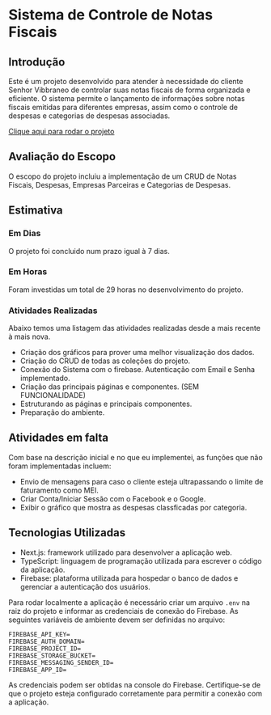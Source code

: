 # Sistema de Controle de Notas Fiscais

## Introdução

Este é um projeto desenvolvido para atender à necessidade do cliente Senhor Vibbraneo de controlar suas notas fiscais de forma organizada e eficiente. O sistema permite o lançamento de informações sobre notas fiscais emitidas para diferentes empresas, assim como o controle de despesas e categorias de despesas associadas.

<a href="https://control-of-invoices-franciscofetapi.vercel.app/">Clique aqui para rodar o projeto</a>
## Avaliação do Escopo

O escopo do projeto incluiu a implementação de um CRUD de Notas Fiscais, Despesas, Empresas Parceiras e Categorias de Despesas.

## Estimativa

### Em Dias
O projeto foi concluido num prazo igual à 7 dias. 

### Em Horas
Foram investidas um total de 29 horas no desenvolvimento do projeto.

### Atividades Realizadas
Abaixo temos uma listagem das atividades realizadas desde a mais recente à mais nova.

- Criação dos gráficos para prover uma melhor visualização dos dados.
- Criação do CRUD de todas as coleções do projeto.
- Conexão do Sistema com o firebase. Autenticação com Email e Senha implementado.
- Criação das principais páginas e componentes. (SEM FUNCIONALIDADE)
- Estruturando as páginas e principais componentes.
- Preparação do ambiente.

## Atividades em falta

Com base na descrição inicial e no que eu implementei, as funções que não foram implementadas incluem:

- Envio de mensagens para caso o cliente esteja ultrapassando o limite de faturamento como MEI.
- Criar Conta/Iniciar Sessão com o Facebook e o Google.
- Exibir o gráfico que mostra as despesas classficadas por categoria.

## Tecnologias Utilizadas

- Next.js: framework utilizado para desenvolver a aplicação web.
- TypeScript: linguagem de programação utilizada para escrever o código da aplicação.
- Firebase: plataforma utilizada para hospedar o banco de dados e gerenciar a autenticação dos usuários.

Para rodar localmente a aplicação é necessário criar um arquivo `.env` na raiz do projeto e informar as credenciais de conexão do Firebase. As seguintes variáveis de ambiente devem ser definidas no arquivo:

```
FIREBASE_API_KEY=
FIREBASE_AUTH_DOMAIN=
FIREBASE_PROJECT_ID=
FIREBASE_STORAGE_BUCKET=
FIREBASE_MESSAGING_SENDER_ID=
FIREBASE_APP_ID=
```
As credenciais podem ser obtidas na console do Firebase. Certifique-se de que o projeto esteja configurado corretamente para permitir a conexão com a aplicação.
